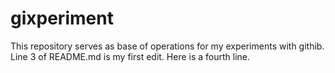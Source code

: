 # gixperiment
This repository serves as base of operations for my experiments with githib.
Line 3 of README.md is my first edit.
Here is a fourth line.
